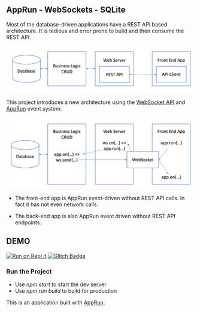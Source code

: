 ## AppRun - WebSockets - SQLite

Most of the database-driven applications have a REST API based architecture. It is tedious and error prone to build and then consume the REST API.

![](architecture-old.png)

This project introduces a new architecture using the [WebSocket API](https://developer.mozilla.org/en-US/docs/Web/API/WebSockets_API) and [AppRun](https://github.com/yysun/apprun) event system.

![](architecture-new.png)

* The front-end app is AppRun event-driven without REST API calls. In fact it has not even network calls.

* The back-end app is also AppRun event driven without REST API endpoints.

## DEMO

[![Run on Repl.it](https://repl.it/badge/github/yysun/apprun-websockets-sqlite)](https://apprun-websockets-sqlite.yysun.repl.co) [![Glitch Badge](https://badge.glitch.me/yysun-apprun-websockets-sqlite)](https://yysun-apprun-websockets-sqlite.glitch.me)


### Run the Project

* Use _npm start_ to start the dev server
* Use _npm run build_ to build for production

This is an application built with [AppRun](https://github.com/yysun/apprun).